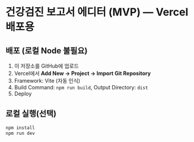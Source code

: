 # 건강검진 보고서 에디터 (MVP) — Vercel 배포용

## 배포 (로컬 Node 불필요)
1) 이 저장소를 GitHub에 업로드
2) Vercel에서 **Add New → Project → Import Git Repository**
3) Framework: Vite (자동 인식)
4) Build Command: `npm run build`, Output Directory: `dist`
5) Deploy

## 로컬 실행(선택)
```bash
npm install
npm run dev
```
